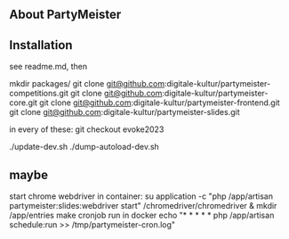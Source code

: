 ## About PartyMeister

## Installation

see readme.md, then

mkdir packages/
git clone git@github.com:digitale-kultur/partymeister-competitions.git
git clone git@github.com:digitale-kultur/partymeister-core.git
git clone git@github.com:digitale-kultur/partymeister-frontend.git
git clone git@github.com:digitale-kultur/partymeister-slides.git

in every of these: git checkout evoke2023

./update-dev.sh
./dump-autoload-dev.sh

## maybe

start chrome webdriver in container:
    su application -c "php /app/artisan partymeister:slides:webdriver start"
    /chromedriver/chromedriver &
    mkdir /app/entries
    make cronjob run in docker
        echo "* * * * * php /app/artisan schedule:run >> /tmp/partymeister-cron.log"


